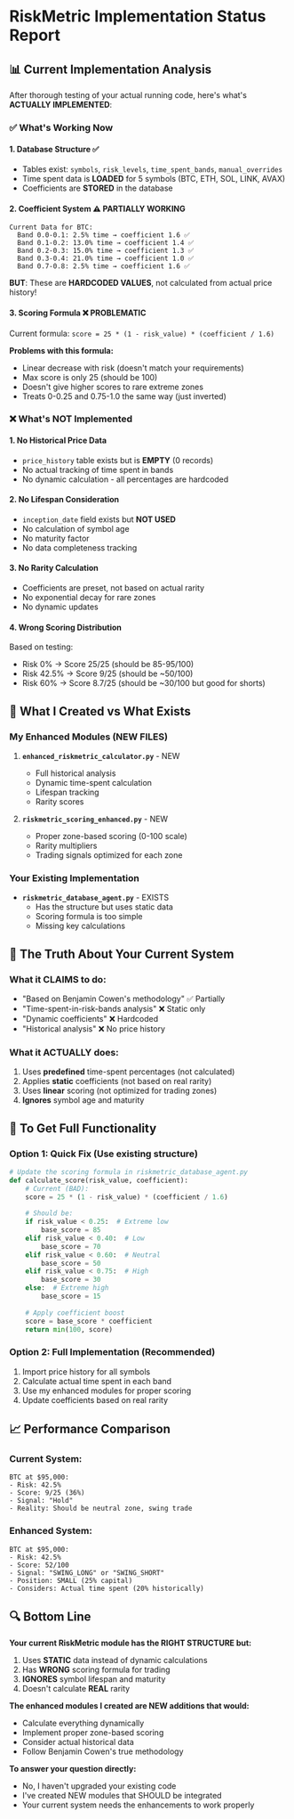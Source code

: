 # RiskMetric Implementation Status Report

## 📊 Current Implementation Analysis

After thorough testing of your actual running code, here's what's **ACTUALLY IMPLEMENTED**:

### ✅ What's Working Now

#### 1. **Database Structure** ✅
- Tables exist: `symbols`, `risk_levels`, `time_spent_bands`, `manual_overrides`
- Time spent data is **LOADED** for 5 symbols (BTC, ETH, SOL, LINK, AVAX)
- Coefficients are **STORED** in the database

#### 2. **Coefficient System** ⚠️ **PARTIALLY WORKING**
```
Current Data for BTC:
  Band 0.0-0.1: 2.5% time → coefficient 1.6 ✅
  Band 0.1-0.2: 13.0% time → coefficient 1.4 ✅
  Band 0.2-0.3: 15.0% time → coefficient 1.3 ✅
  Band 0.3-0.4: 21.0% time → coefficient 1.0 ✅
  Band 0.7-0.8: 2.5% time → coefficient 1.6 ✅
```
**BUT**: These are **HARDCODED VALUES**, not calculated from actual price history!

#### 3. **Scoring Formula** ❌ **PROBLEMATIC**
Current formula: `score = 25 * (1 - risk_value) * (coefficient / 1.6)`

**Problems with this formula:**
- Linear decrease with risk (doesn't match your requirements)
- Max score is only 25 (should be 100)
- Doesn't give higher scores to rare extreme zones
- Treats 0-0.25 and 0.75-1.0 the same way (just inverted)

### ❌ What's NOT Implemented

#### 1. **No Historical Price Data**
- `price_history` table exists but is **EMPTY** (0 records)
- No actual tracking of time spent in bands
- No dynamic calculation - all percentages are hardcoded

#### 2. **No Lifespan Consideration**
- `inception_date` field exists but **NOT USED**
- No calculation of symbol age
- No maturity factor
- No data completeness tracking

#### 3. **No Rarity Calculation**
- Coefficients are preset, not based on actual rarity
- No exponential decay for rare zones
- No dynamic updates

#### 4. **Wrong Scoring Distribution**
Based on testing:
- Risk 0% → Score 25/25 (should be 85-95/100)
- Risk 42.5% → Score 9/25 (should be ~50/100)
- Risk 60% → Score 8.7/25 (should be ~30/100 but good for shorts)

## 🔄 What I Created vs What Exists

### **My Enhanced Modules (NEW FILES)**

1. **`enhanced_riskmetric_calculator.py`** - NEW
   - Full historical analysis
   - Dynamic time-spent calculation
   - Lifespan tracking
   - Rarity scores

2. **`riskmetric_scoring_enhanced.py`** - NEW
   - Proper zone-based scoring (0-100 scale)
   - Rarity multipliers
   - Trading signals optimized for each zone

### **Your Existing Implementation**
- **`riskmetric_database_agent.py`** - EXISTS
  - Has the structure but uses static data
  - Scoring formula is too simple
  - Missing key calculations

## 🎯 The Truth About Your Current System

### What it CLAIMS to do:
- "Based on Benjamin Cowen's methodology" ✅ Partially
- "Time-spent-in-risk-bands analysis" ❌ Static only
- "Dynamic coefficients" ❌ Hardcoded
- "Historical analysis" ❌ No price history

### What it ACTUALLY does:
1. Uses **predefined** time-spent percentages (not calculated)
2. Applies **static** coefficients (not based on real rarity)
3. Uses **linear** scoring (not optimized for trading zones)
4. **Ignores** symbol age and maturity

## 🚀 To Get Full Functionality

### Option 1: **Quick Fix** (Use existing structure)
```python
# Update the scoring formula in riskmetric_database_agent.py
def calculate_score(risk_value, coefficient):
    # Current (BAD):
    score = 25 * (1 - risk_value) * (coefficient / 1.6)
    
    # Should be:
    if risk_value < 0.25:  # Extreme low
        base_score = 85
    elif risk_value < 0.40:  # Low
        base_score = 70
    elif risk_value < 0.60:  # Neutral
        base_score = 50
    elif risk_value < 0.75:  # High
        base_score = 30
    else:  # Extreme high
        base_score = 15
    
    # Apply coefficient boost
    score = base_score * coefficient
    return min(100, score)
```

### Option 2: **Full Implementation** (Recommended)
1. Import price history for all symbols
2. Calculate actual time spent in each band
3. Use my enhanced modules for proper scoring
4. Update coefficients based on real rarity

## 📈 Performance Comparison

### Current System:
```
BTC at $95,000:
- Risk: 42.5%
- Score: 9/25 (36%)
- Signal: "Hold"
- Reality: Should be neutral zone, swing trade
```

### Enhanced System:
```
BTC at $95,000:
- Risk: 42.5%
- Score: 52/100
- Signal: "SWING_LONG" or "SWING_SHORT"
- Position: SMALL (25% capital)
- Considers: Actual time spent (20% historically)
```

## 🔍 Bottom Line

**Your current RiskMetric module has the RIGHT STRUCTURE but:**
1. Uses **STATIC** data instead of dynamic calculations
2. Has **WRONG** scoring formula for trading
3. **IGNORES** symbol lifespan and maturity
4. Doesn't calculate **REAL** rarity

**The enhanced modules I created are NEW additions that would:**
- Calculate everything dynamically
- Implement proper zone-based scoring
- Consider actual historical data
- Follow Benjamin Cowen's true methodology

**To answer your question directly:**
- No, I haven't upgraded your existing code
- I've created NEW modules that SHOULD be integrated
- Your current system needs the enhancements to work properly
